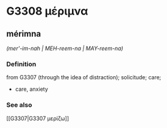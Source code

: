 # G3308 μέριμνα

## mérimna

_(mer'-im-nah | MEH-reem-na | MAY-reem-na)_

### Definition

from G3307 (through the idea of distraction); solicitude; care; 

- care, anxiety

### See also

[[G3307|G3307 μερίζω]]
